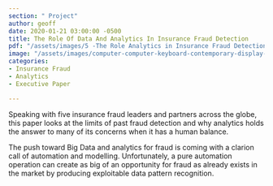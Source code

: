 ```yaml
---
section: " Project"
author: geoff
date: 2020-01-21 03:00:00 -0500
title: The Role Of Data And Analytics In Insurance Fraud Detection
pdf: "/assets/images/5 -The Role Analytics in Insurance Fraud Detection.pdf"
image: "/assets/images/computer-computer-keyboard-contemporary-display-257881.jpg"
categories:
- Insurance Fraud
- Analytics
- Executive Paper

---
```

Speaking with five insurance fraud leaders and partners across the globe, this paper looks at the limits of past fraud detection and why analytics holds the answer to many of its concerns when it has a human balance.

The push toward Big Data and analytics for fraud is coming with a clarion call of automation and modelling. Unfortunately, a pure automation operation can create as big of an opportunity for fraud as already exists in the market by producing exploitable data pattern recognition.